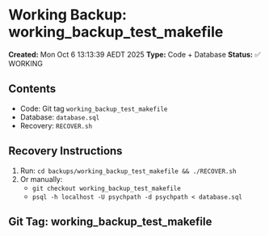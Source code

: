 # Working Backup: working_backup_test_makefile

**Created:** Mon Oct  6 13:13:39 AEDT 2025
**Type:** Code + Database
**Status:** ✅ WORKING

## Contents
- Code: Git tag `working_backup_test_makefile`
- Database: `database.sql`
- Recovery: `RECOVER.sh`

## Recovery Instructions
1. Run: `cd backups/working_backup_test_makefile && ./RECOVER.sh`
2. Or manually:
   - `git checkout working_backup_test_makefile`
   - `psql -h localhost -U psychpath -d psychpath < database.sql`

## Git Tag: working_backup_test_makefile
